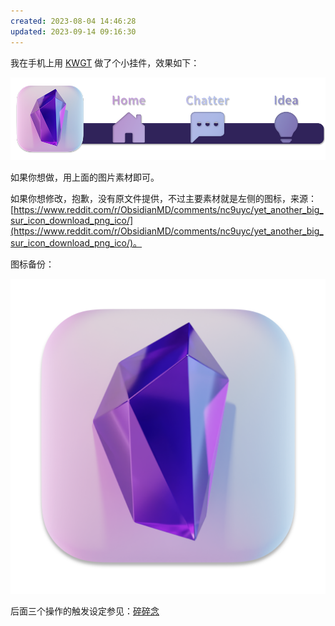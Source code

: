 ```yaml
---
created: 2023-08-04 14:46:28
updated: 2023-09-14 09:16:30
---
```


我在手机上用 [KWGT](https://play.google.com/store/apps/details?id=org.kustom.widget) 做了个小挂件，效果如下：

![手机屏幕小挂件](../Resource/images/Obsidian-widget.png)

如果你想做，用上面的图片素材即可。

如果你想修改，抱歉，没有原文件提供，不过主要素材就是左侧的图标，来源：[https://www.reddit.com/r/ObsidianMD/comments/nc9uyc/yet_another_big_sur_icon_download_png_ico/](https://www.reddit.com/r/ObsidianMD/comments/nc9uyc/yet_another_big_sur_icon_download_png_ico/)。

图标备份：

![图标备份](../Resource/images/Obsidian-icon.png)

后面三个操作的触发设定参见：[碎碎念](/Notes/0009_碎碎念.md?id=高级调用)